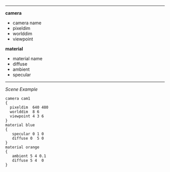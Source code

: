 
---

**camera**
  * camera name
  * pixeldim
  * worlddim
  * viewpoint

**material**
  * material name
  * diffuse
  * ambient
  * specular

---

_Scene Example_
```
camera cam1
{
  pixeldim  640 480
  worlddim  8 6
  viewpoint 4 3 6
}
material blue
{
   specular 0 1 0
   diffuse 0  5 0
}
material orange
{
   ambient 5 4 0.1
   diffuse 5 4  0
}
```